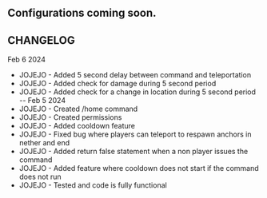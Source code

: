 Configurations coming soon.
--
CHANGELOG
--
Feb 6 2024
- JOJEJO - Added 5 second delay between command and teleportation
- JOJEJO - Added check for damage during 5 second period
- JOJEJO - Added check for a change in location during 5 second period
--
Feb 5 2024
- JOJEJO - Created /home command
- JOJEJO - Created permissions
- JOJEJO - Added cooldown feature
- JOJEJO - Fixed bug where players can teleport to respawn anchors in nether and end
- JOJEJO - Added return false statement when a non player issues the command
- JOJEJO - Added feature where cooldown does not start if the command does not run
- JOJEJO - Tested and code is fully functional
